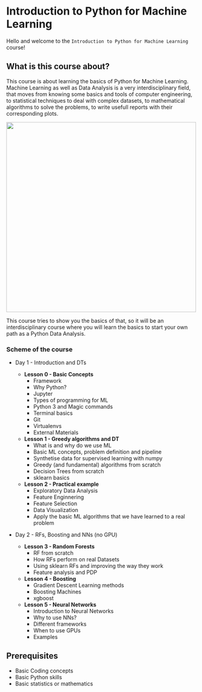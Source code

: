 # Introduction to Python for Machine Learning

Hello and welcome to the `Introduction to Python for Machine Learning` course!

## What is this course about?
This course is about learning the basics of Python for Machine Learning. 
Machine Learning as well as Data Analysis is a very interdisciplinary field, that moves from knowing some basics and tools of computer engineering, to statistical techniques to deal with complex datasets, to mathematical algorithms to solve the problems, to write usefull reports with their corresponding plots.

<img src="https://upload.wikimedia.org/wikipedia/commons/e/ee/Relationship_of_data%2C_information_and_intelligence.png" width="500"/>

This course tries to show you the basics of that, so it will be an interdisciplinary course where you will learn the basics to start your own path as a Python Data Analysis.

### Scheme of the course
* Day 1 - Introduction and DTs
    * **Lesson 0 - Basic Concepts**
        - Framework
        - Why Python?
        - Jupyter
        - Types of programming for ML
        - Python 3 and Magic commands
        - Terminal basics
        - Git
        - Virtualenvs
        - External Materials
    * **Lesson 1 - Greedy algorithms and DT**
        - What is and why do we use ML
        - Basic ML concepts, problem definition and pipeline
        - Synthetise data for supervised learning with numpy
        - Greedy (and fundamental) algorithms from scratch
        - Decision Trees from scratch
        - sklearn basics
    * **Lesson 2 - Practical example**
        - Exploratory Data Analysis
        - Feature Enginnering
        - Feature Selection
        - Data Visualization
        - Apply the basic ML algorithms that we have learned to a real problem
        
* Day 2 - RFs, Boosting and NNs (no GPU)
    * **Lesson 3 - Random Forests**
        - RF from scratch
        - How RFs perform on real Datasets
        - Using sklearn RFs and improving the way they work
        - Feature analysis and PDP
    * **Lesson 4 - Boosting**
        - Gradient Descent Learning methods
        - Boosting Machines
        - xgboost
    * **Lesson 5 - Neural Networks**
        - Introduction to Neural Networks
        - Why to use NNs?
        - Different frameworks
        - When to use GPUs
        - Examples
        

## Prerequisites
* Basic Coding concepts
* Basic Python skills
* Basic statistics or mathematics